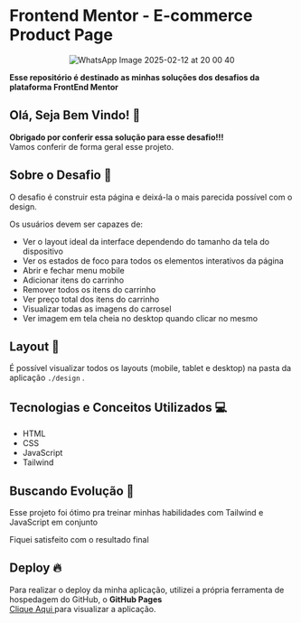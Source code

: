 # Frontend Mentor - E-commerce Product Page

<div align="center">
 
![WhatsApp Image 2025-02-12 at 20 00 40](https://github.com/user-attachments/assets/c759c0d0-5f72-4c7f-8c61-dd5936fb6e12)

</div>


**Esse repositório é destinado as minhas soluções dos desafios da plataforma FrontEnd Mentor**

## Olá, Seja Bem Vindo! 👋

**Obrigado por conferir essa solução para esse desafio!!!** 
<br>
Vamos conferir de forma geral esse projeto.

## Sobre o Desafio 🎯

O desafio é construir esta página e deixá-la o mais parecida possível com o design.

Os usuários devem ser capazes de:

- Ver o layout ideal da interface dependendo do tamanho da tela do dispositivo
- Ver os estados de foco para todos os elementos interativos da página
- Abrir e fechar menu mobile
- Adicionar itens do carrinho
- Remover todos os itens do carrinho
- Ver preço total dos itens do carrinho
- Visualizar todas as imagens do carrosel 
- Ver imagem em tela cheia no desktop quando clicar no mesmo

## Layout 🎨

É possível visualizar todos os layouts (mobile, tablet e desktop) na pasta da aplicação ` ./design ` .

## Tecnologias e Conceitos Utilizados 💻

- HTML
- CSS
- JavaScript
- Tailwind

##  Buscando Evolução 🚀

Esse projeto foi ótimo pra treinar minhas habilidades com Tailwind e JavaScript em conjunto

Fiquei satisfeito com o resultado final

## Deploy 🔥
 
Para realizar o deploy da minha aplicação, utilizei a própria ferramenta de hospedagem do GitHub, o **GitHub Pages**
<br>
<a href="https://github.com/Duan-Costa/repositorio-E-commerce-Product-Page/edit/main/readme.md/">Clique Aqui </a> para visualizar a aplicação.
